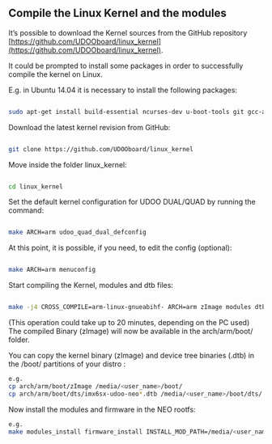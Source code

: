 ## Compile the Linux Kernel and the modules

It’s possible to download the Kernel sources from the GitHub repository [https://github.com/UDOOboard/linux_kernel](https://github.com/UDOOboard/linux_kernel).

It could be prompted to install some packages in order to successfully compile the kernel on Linux.

E.g. in Ubuntu 14.04 it is necessary to install the following packages:

```bash

sudo apt-get install build-essential ncurses-dev u-boot-tools git gcc-arm-linux-gnueabihf

```

Download the latest kernel revision from GitHub:

```bash

git clone https://github.com/UDOOboard/linux_kernel

```

Move inside the folder linux_kernel:

```bash

cd linux_kernel

```

Set the default kernel configuration for UDOO DUAL/QUAD by running the command:

```bash

make ARCH=arm udoo_quad_dual_defconfig

```

At this point, it is possible, if you need, to edit the config (optional):

```bash

make ARCH=arm menuconfig

```

Start compiling the Kernel, modules and dtb files:

```bash

make -j4 CROSS_COMPILE=arm-linux-gnueabihf- ARCH=arm zImage modules dtbs


```

(This operation could take up to 20 minutes, depending on the PC used) The compiled Binary (zImage) will now be available in the arch/arm/boot/ folder.

You can copy the kernel binary (zImage) and device tree binaries (.dtb) in the /boot/ partitions of your distro :

```bash
e.g.
cp arch/arm/boot/zImage /media/<user_name>/boot/
cp arch/arm/boot/dts/imx6sx-udoo-neo*.dtb /media/<user_name>/boot/dts/

```

Now install the modules and firmware in the NEO rootfs:

```bash
e.g.
make modules_install firmware_install INSTALL_MOD_PATH=/media/<user_name>/udoobuntu/ CROSS_COMPILE=arm-linux-gnueabihf- ARCH=arm

```
